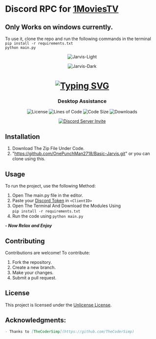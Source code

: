 # Discord RPC for [1MoviesTV](https://1moviestv.com/home)
## Only Works on windows currently.

To use it, clone the repo and run the following commands in the terminal
<br>`pip install -r requirements.txt`</br>
`python main.py`


<div  align="center">

  ![Jarvis-Light](https://user-images.githubusercontent.com/3369400/139447912-e0f43f33-6d9f-45f8-be46-2df5bbc91289.png#gh-dark-mode-only)
  
  ![Jarvis-Dark](https://user-images.githubusercontent.com/3369400/139448065-39a229ba-4b06-434b-bc67-616e2ed80c8f.png#gh-light-mode-only)

  # [![Typing SVG](https://readme-typing-svg.herokuapp.com?font=Permanent+Marker&size=30&pause=1000&color=2986cc&center=true&vCenter=true&width=435&lines=Discord+RPC+for+1MoviesTV)](https://git.io/typing-svg)

  ### Desktop Assistance 

  ![License](https://img.shields.io/github/license/OnePunchMan2718/1MoviesTV-Discord-RPC?color=598e3c&style=for-the-badge)
  ![Lines of Code](https://img.shields.io/tokei/lines/github/OnePunchMan2718/1MoviesTV-Discord-RPC?color=598e3c&style=for-the-badge)
  ![Code Size](https://img.shields.io/github/languages/code-size/OnePunchMan2718/1MoviesTV-Discord-RPC?color=598e3c&style=for-the-badge)
  ![Downloads](https://img.shields.io/github/downloads/OnePunchMan2718/1MoviesTV-Discord-RPC/total?color=598e3c&style=for-the-badge)

  [![Discord Server Invite](https://discord.com/api/guilds/876398373962412102/widget.png?style=banner2)](https://discord.gg/9qKScMjdPF)
</div>

## Installation

1. Download The Zip File Under Code.
2. "https://github.com/OnePunchMan2718/Basic-Jarvis.git" or you can clone using this.

## Usage

To run the project, use the following Method:
1. Open The main.py file in the editor.
2. Paste your [Discord Token](https://youtu.be/EiJF254c8YQ?si=mOCJhy_cmJv09WEL) in ``<ClientID>``
3. Open The Terminal And Download the Modules Using <br>`pip install -r requirements.txt`</br>
4. Run the code using `python main.py`

***- Now Relax and Enjoy***

## Contributing

Contributions are welcome! To contribute:

1. Fork the repository.
2. Create a new branch.
3. Make your changes.
4. Submit a pull request.

## License

This project is licensed under the [Unlicense License](LICENSE).

## Acknowledgments:
 
 ```markdown
- Thanks to [TheCoderSimp](https://github.com/TheCoderSimp)
```

